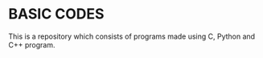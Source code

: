 # BASIC CODES
This is a repository which consists of programs made using C, Python and C++ program.
